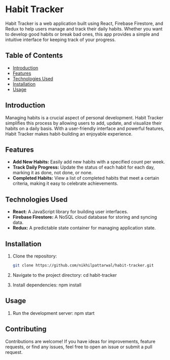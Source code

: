 # Habit Tracker

Habit Tracker is a web application built using React, Firebase Firestore, and Redux to help users manage and track their daily habits. Whether you want to develop good habits or break bad ones, this app provides a simple and intuitive interface for keeping track of your progress.


## Table of Contents

- [Introduction](#introduction)
- [Features](#features)
- [Technologies Used](#technologies-used)
- [Installation](#installation)
- [Usage](#usage)


## Introduction

Managing habits is a crucial aspect of personal development. Habit Tracker simplifies this process by allowing users to add, update, and visualize their habits on a daily basis. With a user-friendly interface and powerful features, Habit Tracker makes habit-building an enjoyable experience.

## Features

- **Add New Habits:** Easily add new habits with a specified count per week.
- **Track Daily Progress:** Update the status of each habit for each day, marking it as done, not done, or none.
- **Completed Habits:** View a list of completed habits that meet a certain criteria, making it easy to celebrate achievements.

## Technologies Used

- **React:** A JavaScript library for building user interfaces.
- **Firebase Firestore:** A NoSQL cloud database for storing and syncing data.
- **Redux:** A predictable state container for managing application state.

## Installation

1. Clone the repository:

   ```bash
   git clone https://github.com/nikhilpattarwal/habit-tracker.git


2. Navigate to the project directory: cd habit-tracker

3. Install dependencies: npm install

## Usage

1. Run the development server: npm start


## Contributing 

Contributions are welcome! If you have ideas for improvements, feature requests, or find any issues, feel free to open an issue or submit a pull request.
